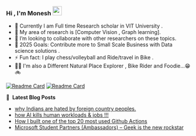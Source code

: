 ### Hi , I'm Monesh  <img src="https://media.giphy.com/media/hvRJCLFzcasrR4ia7z/giphy.gif" width="25px"></a>



- 🔭 Currently I am Full time Research scholar in VIT University .
- 🌱 My area of research is [Computer Vision , Graph learning].
- 👯 I’m looking to collaborate with other researchers on these topics. 
- 🥅 2025 Goals: Contribute more to Small Scale Business with Data science solutions .
- ⚡ Fun fact: I play chess/volleyball and Ride/travel in Bike .
- 🍗🧆 I'm also a Different Natural Place Explorer , Bike Rider and Foodie...😁🚲

[![Readme Card](https://github-readme-stats.vercel.app/api/pin/?username=moneshj&repo=Quantum_world)](https://github.com/moneshj/moneshj)
[![Readme Card](https://github-readme-stats.vercel.app/api/pin/?username=moneshj&repo=Multi-Label-Prediction-For-videos-using-Zero_Shot_Learning)](https://github.com/moneshj/moneshj)


📕 &nbsp;**Latest Blog Posts**
<!-- BLOG-POST-LIST:START -->
- [why Indians are hated by foreign country peoples.](https://dev.to/moneshj/why-indians-are-hated-by-foreign-country-peoples-5090)
- [how AI kills human workloads &amp; jobs !!!](https://dev.to/moneshj/how-ai-kills-human-workloads-jobs--k4b)
- [How I built one of the top 20 most used Github Actions](https://www.gautamkrishnar.com/how-i-built-one-of-the-top-20-most-used-github-actions/)
- [Microsoft Student Partners &lpar;Ambassadors&rpar; – Geek is the new rockstar](https://www.gautamkrishnar.com/microsoft-student-partners/)
<!-- BLOG-POST-LIST:END -->
